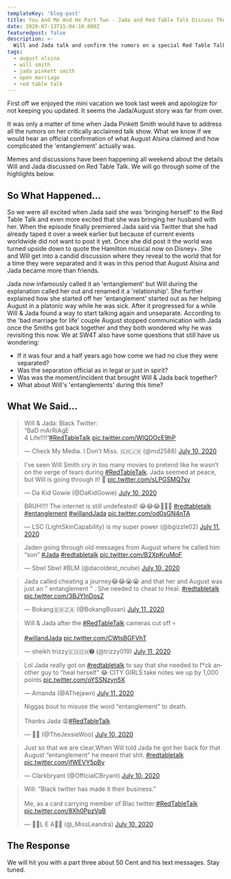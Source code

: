 ```yaml
---
templateKey: 'blog-post'
title: You And Me And He Part Two - Jada and Red Table Talk Discuss The Entanglement
date: 2020-07-13T15:04:10.000Z
featuredpost: false
description: >-
  Will and Jada talk and confirm the rumors on a special Red Table Talk episode
tags:
  - august alsina
  - will smith
  - jada pinkett smith
  - open marriage
  - red table talk
---
```


First off we enjoyed the mini vacation we took last week and apologize for not keeping you updated.  It seems the Jada/August story was far from over.  

It was only a matter of time when Jada Pinkett Smith would have to address all the rumors on her critically acclaimed talk show.  What we know if we would hear an official confirmation of what August Alsina claimed and how complicated the 'entanglement' actually was.

Memes and discussions have been happening all weekend about the details Will and Jada discussed on Red Table Talk. We will go through some of the highlights below.


## So What Happened...

So we were all excited when Jada said she was 'bringing herself' to the Red Table Talk and even more excited that she was bringing her husband with her.  When the episode finally premiered Jada said via Twitter that she had already taped it over a week earlier but because of current events worldwide did not want to post it yet.  Once she did post it the world was turned upside down to quote the Hamilton musical now on Disney+.  She and Will get into a candid discussion where they reveal to the world that for a time they were separated and it was in this period that August Alsina and Jada became more than friends.  

Jada now infamously called it an 'entanglement' but Will during the explanation called her out and renamed it a 'relationship'. She further explained how she started off her 'entanglement' started out as her helping August in a platonic way while he was sick.  After it progressed for a while Will & Jada found a way to start talking again and unseparate.  According to the 'bad marriage for life' couple August stopped communication with Jada once the Smiths got back together and they both wondered why he was revisiting this now.  We at SW4T also have some questions that still have us wondering:

- If it was four and a half years ago how come we had no clue they were separated?
- Was the separation official as in legal or just in spirit?
- Was was the moment/incident that brought Will & Jada back together?
- What about Will's 'entanglements' during this time?


## What We Said...


<blockquote class="twitter-tweet"><p lang="en" dir="ltr">Will &amp; Jada: Black Twitter:<br>“BaD mArRiAgE <br>4 Life!!!!”<a href="https://twitter.com/hashtag/RedTableTalk?src=hash&amp;ref_src=twsrc%5Etfw">#RedTableTalk</a> <a href="https://t.co/WIQDOcE9hP">pic.twitter.com/WIQDOcE9hP</a></p>&mdash; Check My Media. I Don’t Miss. 🇬🇭🇯🇲 (@md2588) <a href="https://twitter.com/md2588/status/1281725313987350529?ref_src=twsrc%5Etfw">July 10, 2020</a></blockquote>


<blockquote class="twitter-tweet"><p lang="en" dir="ltr">I’ve seen Will Smith cry in too many movies to pretend like he wasn’t on the verge of tears during <a href="https://twitter.com/hashtag/RedTableTalk?src=hash&amp;ref_src=twsrc%5Etfw">#RedTableTalk</a>. Jada seemed at peace, but Will is going through it! 😬 <a href="https://t.co/sLPGSMQ7sv">pic.twitter.com/sLPGSMQ7sv</a></p>&mdash; Da Kid Gowie (@DaKidGowie) <a href="https://twitter.com/DaKidGowie/status/1281705325142343680?ref_src=twsrc%5Etfw">July 10, 2020</a></blockquote>


<blockquote class="twitter-tweet"><p lang="en" dir="ltr">BRUH!!!! The internet is still undefeated! 😂😂😂🤣🤣🤣 <a href="https://twitter.com/hashtag/redtabletalk?src=hash&amp;ref_src=twsrc%5Etfw">#redtabletalk</a> <a href="https://twitter.com/hashtag/entanglement?src=hash&amp;ref_src=twsrc%5Etfw">#entanglement</a> <a href="https://twitter.com/hashtag/willandJada?src=hash&amp;ref_src=twsrc%5Etfw">#willandJada</a> <a href="https://t.co/od0sGN4nTA">pic.twitter.com/od0sGN4nTA</a></p>&mdash; LSC (LightSkinCapability) is my super power (@bgizzle02) <a href="https://twitter.com/bgizzle02/status/1281802120078008325?ref_src=twsrc%5Etfw">July 11, 2020</a></blockquote> <script async src="https://platform.twitter.com/widgets.js" charset="utf-8"></script>


<blockquote class="twitter-tweet"><p lang="en" dir="ltr">Jaden going through old messages from August where he called him “son” <a href="https://twitter.com/hashtag/Jada?src=hash&amp;ref_src=twsrc%5Etfw">#Jada</a> <a href="https://twitter.com/hashtag/redtabletalk?src=hash&amp;ref_src=twsrc%5Etfw">#redtabletalk</a> <a href="https://t.co/B2XpKruMoF">pic.twitter.com/B2XpKruMoF</a></p>&mdash; Sbwl Sbwl #BLM (@dacoldest_ncube) <a href="https://twitter.com/dacoldest_ncube/status/1281707967025500160?ref_src=twsrc%5Etfw">July 10, 2020</a></blockquote> <script async src="https://platform.twitter.com/widgets.js" charset="utf-8"></script>


<blockquote class="twitter-tweet"><p lang="en" dir="ltr">Jada called cheating a journey😂😂😭😭 and that her and August was just an &quot; entanglement &quot; . She needed to cheat to Heal. <a href="https://twitter.com/hashtag/redtabletalk?src=hash&amp;ref_src=twsrc%5Etfw">#redtabletalk</a> <a href="https://t.co/3BJYInDosZ">pic.twitter.com/3BJYInDosZ</a></p>&mdash; Bokang🇧🇼🇿🇦 (@BokangBusan) <a href="https://twitter.com/BokangBusan/status/1281825233045983232?ref_src=twsrc%5Etfw">July 11, 2020</a></blockquote> <script async src="https://platform.twitter.com/widgets.js" charset="utf-8"></script>


<blockquote class="twitter-tweet"><p lang="en" dir="ltr">Will &amp; Jada after the <a href="https://twitter.com/hashtag/RedTableTalk?src=hash&amp;ref_src=twsrc%5Etfw">#RedTableTalk</a> cameras cut off 💀<br><br> <a href="https://twitter.com/hashtag/willandJada?src=hash&amp;ref_src=twsrc%5Etfw">#willandJada</a> <a href="https://t.co/CWtsBGFVhT">pic.twitter.com/CWtsBGFVhT</a></p>&mdash; sheikh trizzy🇸🇴🇴🇲➐ (@trizzy019) <a href="https://twitter.com/trizzy019/status/1281768614287355912?ref_src=twsrc%5Etfw">July 11, 2020</a></blockquote> <script async src="https://platform.twitter.com/widgets.js" charset="utf-8"></script>


<blockquote class="twitter-tweet"><p lang="en" dir="ltr">Lol Jada really got on <a href="https://twitter.com/hashtag/redtabletalk?src=hash&amp;ref_src=twsrc%5Etfw">#redtabletalk</a> to say that she needed to f*ck another guy to “heal herself” 😂 CITY GIRLS take notes we up by 1,000 points <a href="https://t.co/oYSSNzyn5X">pic.twitter.com/oYSSNzyn5X</a></p>&mdash; Amanda (@AThejawn) <a href="https://twitter.com/AThejawn/status/1281792245683888130?ref_src=twsrc%5Etfw">July 11, 2020</a></blockquote> <script async src="https://platform.twitter.com/widgets.js" charset="utf-8"></script>


<blockquote class="twitter-tweet"><p lang="en" dir="ltr">Niggas bout to misuse the word “entanglement” to death.<br><br>Thanks Jada 😩<a href="https://twitter.com/hashtag/RedTableTalk?src=hash&amp;ref_src=twsrc%5Etfw">#RedTableTalk</a></p>&mdash; 💫✨ (@TheJessieWoo) <a href="https://twitter.com/TheJessieWoo/status/1281684354264174595?ref_src=twsrc%5Etfw">July 10, 2020</a></blockquote> <script async src="https://platform.twitter.com/widgets.js" charset="utf-8"></script>


<blockquote class="twitter-tweet"><p lang="en" dir="ltr">Just so that we are clear,When Will told Jada he got her back for that August “entanglement” he meant that shit. <a href="https://twitter.com/hashtag/redtabletalk?src=hash&amp;ref_src=twsrc%5Etfw">#redtabletalk</a> <a href="https://t.co/jfWEVY5pBy">pic.twitter.com/jfWEVY5pBy</a></p>&mdash; Clarkbryant (@OfficialCBryant) <a href="https://twitter.com/OfficialCBryant/status/1281687309956644866?ref_src=twsrc%5Etfw">July 10, 2020</a></blockquote> <script async src="https://platform.twitter.com/widgets.js" charset="utf-8"></script>


<blockquote class="twitter-tweet"><p lang="en" dir="ltr">Will: “Black twitter has made it their business.”<br><br>Me, as a card carrying member of Blac twitter:<a href="https://twitter.com/hashtag/RedTableTalk?src=hash&amp;ref_src=twsrc%5Etfw">#RedTableTalk</a> <a href="https://t.co/8Xh0PpzVqB">pic.twitter.com/8Xh0PpzVqB</a></p>&mdash; 👸🏾L E A👸🏾 (@_MissLeandra) <a href="https://twitter.com/_MissLeandra/status/1281696705927356416?ref_src=twsrc%5Etfw">July 10, 2020</a></blockquote> <script async src="https://platform.twitter.com/widgets.js" charset="utf-8"></script>





## The Response

We will hit you with a part three about 50 Cent and his text messages.  Stay tuned.